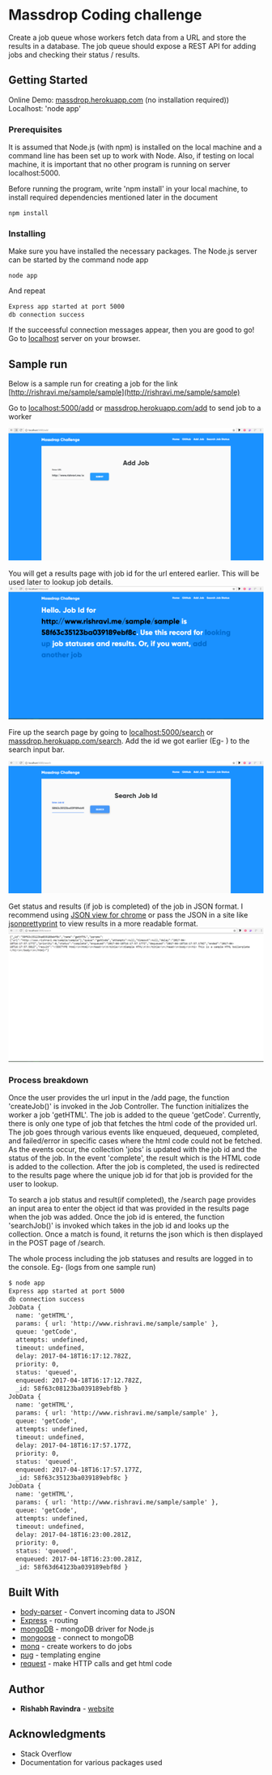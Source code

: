# Massdrop Coding challenge

Create a job queue whose workers fetch data from a URL and store the results in a database.  The job queue should expose a REST API for adding jobs and checking their status / results.

## Getting Started

Online Demo: [massdrop.herokuapp.com](https://massdrop.herokuapp.com) (no installation required))
Localhost: 'node app' 

### Prerequisites

It is assumed that Node.js (with npm) is installed on the local machine and a command line has been set up to work with Node. Also, if testing on local machine, it is important that no other program is running on server localhost:5000.

Before running the program, write 'npm install' in your local machine, to install required dependencies mentioned later in the document

```
npm install
```

### Installing

Make sure you have installed the necessary packages. The Node.js server can be started by the command node app

```
node app
```

And repeat

```
Express app started at port 5000
db connection success
```

If the succeessful connection messages appear, then you are good to go! Go to [localhost](http://localhost:5000/add) server on your browser.

## Sample run
Below is a sample run for creating a job for the link [http://rishravi.me/sample/sample](http://rishravi.me/sample/sample)

Go to [localhost:5000/add](http://localhost:5000/add) or [massdrop.herokuapp.com/add](https://massdrop.herokuapp.com/add) to send job to a worker

![Add job to queue](https://github.com/Rishabhravindra/jobdrop/blob/master/public/img/addJob.PNG)

You will get a results page with job id for the url entered earlier. This will be used later to lookup job details.
![Job details](https://github.com/Rishabhravindra/jobdrop/blob/master/public/img/jobId.PNG)

Fire up the search page by going to [localhost:5000/search](http://localhost:5000/search) or [massdrop.herokuapp.com/search](https://massdrop.herokuapp.com/search). Add the id we got earlier (Eg- ) to the search input bar.

![Search page](https://github.com/Rishabhravindra/jobdrop/blob/master/public/img/searchjob.PNG)

Get status and results (if job is completed) of the job in JSON format. I recommend using [JSON view for chrome](https://chrome.google.com/webstore/detail/jsonview/chklaanhfefbnpoihckbnefhakgolnmc?hl=en) or pass the JSON in a site like [jsonprettyprint](http://jsonprettyprint.com/) to view results in a more readable format.
![Search results](https://github.com/Rishabhravindra/jobdrop/blob/master/public/img/jobresult.PNG) 

### Process breakdown

Once the user provides the url input in the /add page, the function 'createJob()' is invoked in the Job Controller. The function initializes the worker a job 'getHTML'. The job is added to the queue 'getCode'. Currently, there is only one type of job that fetches the html code of the provided url. The job goes through various events like enqueued, dequeued, completed, and failed/error in specific cases where the html code could not be fetched. As the events occur, the collection 'jobs' is updated with the job id and the status of the job. In the event 'complete', the result which is the HTML code is added to the collection. After the job is completed, the used is redirected to the results page where the unique job id for that job is provided for the user to lookup.  

To search a job status and result(if completed), the /search page provides an input area to enter the object id that was provided in the results page when the job was added. Once the job id is entered, the function 'searchJob()' is invoked which takes in the job id and looks up the collection. Once a match is found, it returns the json which is then displayed in the POST page of /search. 

The whole process including the job statuses and results are logged in to the console. 
Eg- (logs from one sample run)
```
$ node app
Express app started at port 5000
db connection success
JobData {
  name: 'getHTML',
  params: { url: 'http://www.rishravi.me/sample/sample' },
  queue: 'getCode',
  attempts: undefined,
  timeout: undefined,
  delay: 2017-04-18T16:17:12.782Z,
  priority: 0,
  status: 'queued',
  enqueued: 2017-04-18T16:17:12.782Z,
  _id: 58f63c08123ba039189ebf8b }
JobData {
  name: 'getHTML',
  params: { url: 'http://www.rishravi.me/sample/sample' },
  queue: 'getCode',
  attempts: undefined,
  timeout: undefined,
  delay: 2017-04-18T16:17:57.177Z,
  priority: 0,
  status: 'queued',
  enqueued: 2017-04-18T16:17:57.177Z,
  _id: 58f63c35123ba039189ebf8c }
JobData {
  name: 'getHTML',
  params: { url: 'http://www.rishravi.me/sample/sample' },
  queue: 'getCode',
  attempts: undefined,
  timeout: undefined,
  delay: 2017-04-18T16:23:00.281Z,
  priority: 0,
  status: 'queued',
  enqueued: 2017-04-18T16:23:00.281Z,
  _id: 58f63d64123ba039189ebf8d }
```

## Built With

* [body-parser](https://www.npmjs.com/package/body-parser) - Convert incoming data to JSON
* [Express](http://expressjs.com/) - routing 
* [mongoDB](https://www.npmjs.com/package/mongodb) - mongoDB driver for Node.js
* [mongoose](http://mongoosejs.com/) - connect to mongoDB
* [monq](https://github.com/scttnlsn/monq) - create workers to do jobs
* [pug](https://pugjs.org/api/getting-started.html) - templating engine
* [request](https://www.npmjs.com/package/request) - make HTTP calls and get html code


## Author

* **Rishabh Ravindra** - [website](http://rishravi.me)

## Acknowledgments

* Stack Overflow
* Documentation for various packages used

